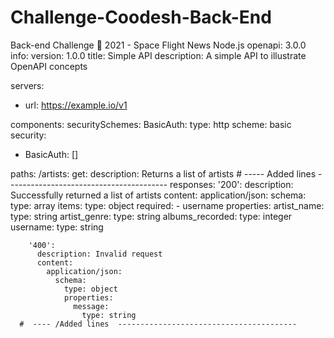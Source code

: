 # Challenge-Coodesh-Back-End
Back-end Challenge 🏅 2021 - Space Flight News Node.js
openapi: 3.0.0
info:
  version: 1.0.0
  title: Simple API
  description: A simple API to illustrate OpenAPI concepts

servers:
  - url: https://example.io/v1

components:
  securitySchemes:
    BasicAuth:
      type: http
      scheme: basic
security:
  - BasicAuth: []

paths:
  /artists:
    get:
      description: Returns a list of artists 
      #  ----- Added lines  ----------------------------------------
      responses:
        '200':
          description: Successfully returned a list of artists
          content:
            application/json:
              schema:
                type: array
                items:
                  type: object
                  required:
                    - username
                  properties:
                    artist_name:
                      type: string
                    artist_genre:
                      type: string
                    albums_recorded:
                      type: integer
                    username:
                      type: string

        '400':
          description: Invalid request
          content:
            application/json:
              schema:
                type: object
                properties:   
                  message:
                    type: string
      #  ---- /Added lines  ----------------------------------------
